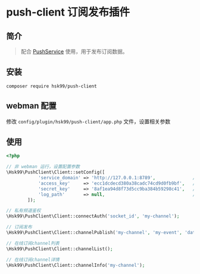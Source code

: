 
# push-client 订阅发布插件

## 简介

> 配合 [PushService](https://github.com/hsk99/push-service) 使用，用于发布订阅数据。


## 安装

` composer require hsk99/push-client `


## webman 配置

修改 ` config/plugin/hsk99/push-client/app.php ` 文件，设置相关参数


## 使用

```php
<?php

// 非 webman 运行，设置配置参数
\Hsk99\PushClient\Client::setConfig([
            'service_domain' => 'http://127.0.0.1:8789',              // 服务域名
            'access_key'     => 'ecc1dcdecd380a38cadc74cd9d0fb9bf',   // 访问密钥
            'secret_key'     => '8af1ea94d8f73d5cc9ba384b59298c41',   // 密钥
            'log_path'       => null,                                 // 日志目录
        ]);

// 私有频道鉴权
\Hsk99\PushClient\Client::connectAuth('socket_id', 'my-channel');

// 订阅发布
\Hsk99\PushClient\Client::channelPublish('my-channel', 'my-event', 'data');

// 在线订阅channel列表
\Hsk99\PushClient\Client::channelList();

// 在线订阅channel详情
\Hsk99\PushClient\Client::channelInfo('my-channel');
```